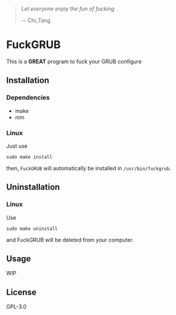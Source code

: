 > *Let everyone enjoy the fun of fucking*
> 
> -- Chi_Tang

# FuckGRUB
This is a **GREAT** program to fuck your GRUB configure

## Installation
### Dependencies
- make
- nim
### Linux
Just use

```shell
sudo make install
```

then,  `FuckGRUB` will automatically be installed in `/usr/bin/fuckgrub`.

## Uninstallation
### Linux
Use

```shell
sudo make uninstall
```

and FuckGRUB will be deleted from your computer.

## Usage
WIP

## License
GPL-3.0
